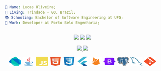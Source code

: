 


```yaml
👤 Name: Lucas Oliveira;
📍 Living: Trindade - GO, Brazil;
📚 Schooling: Bachelor of Software Engineering at UFG;
💼 Work: Developer at Porto Belo Engenharia;
```


<br/>
<div align="center">
<a href="https://instagram.com/lucas.olisouza" target="_blank"><img src="https://img.shields.io/badge/-Instagram-%23E4405F?style=for-the-badge&logo=instagram&logoColor=white" target="_blank"></a>
<a href = "mailto:lycasoliveira@gmail.com"><img src="https://img.shields.io/badge/Gmail-D14836?style=for-the-badge&logo=gmail&logoColor=white" target="_blank"></a>
<a href="https://www.linkedin.com/in/lucas-oliveira-de-souza-0318a5174" target="_blank"><img src="https://img.shields.io/badge/-LinkedIn-%230077B5?style=for-the-badge&logo=linkedin&logoColor=white" target="_blank"></a>   
</div>


<br/>
<div align="center">
  <a href="https://github.com/lucasoliveirasouza">
    <img height="160em" src="https://github-readme-stats.vercel.app/api?username=lucasoliveirasouza&show_icons=true&theme=algolia&include_all_commits=true&count_private=true"/>
    <img height="160em" src="https://github-readme-stats.vercel.app/api/top-langs/?username=lucasoliveirasouza&layout=compact&langs_count=7&theme=algolia&include_all_commits=true&count_private=true"/>
  </a>
</div>
 
 
<br/>
<div align="center">
  
 <img align="center" title="Dart" height="30" width="40" src="https://raw.githubusercontent.com/devicons/devicon/master/icons/dart/dart-original.svg">
 <img align="center" title="Java" height="30" width="40" src="https://raw.githubusercontent.com/devicons/devicon/master/icons/java/java-original.svg">
 <img align="center" title="Javascript" height="30" width="40" src="https://raw.githubusercontent.com/devicons/devicon/master/icons/javascript/javascript-plain.svg">
 <img align="center" title="HTML" height="30" width="40" src="https://raw.githubusercontent.com/devicons/devicon/master/icons/html5/html5-original.svg">
 <img align="center" title="CSS" height="30" width="40" src="https://raw.githubusercontent.com/devicons/devicon/master/icons/css3/css3-original.svg">
 <img align="center" title="Flutter" height="30" width="40" src="https://raw.githubusercontent.com/devicons/devicon/master/icons/flutter/flutter-original.svg">
 <img align="center" title="Firebase" height="30" width="40" src="https://raw.githubusercontent.com/devicons/devicon/master/icons/firebase/firebase-plain.svg">
 <img align="center" title="Bootstrap" height="30" width="40" src="https://raw.githubusercontent.com/devicons/devicon/master/icons/bootstrap/bootstrap-original.svg">
 <img align="center" title="Postgres" height="30" width="40" src="https://raw.githubusercontent.com/devicons/devicon/master/icons/postgresql/postgresql-original.svg">
 <img align="center" title="MySql" height="30" width="40" src="https://raw.githubusercontent.com/devicons/devicon/master/icons/mysql/mysql-original.svg">
 <img align="center" title="GIT" height="30" width="40" src="https://raw.githubusercontent.com/devicons/devicon/master/icons/git/git-original.svg">
 
 
</div>
          
          
          
          
          
          
          
